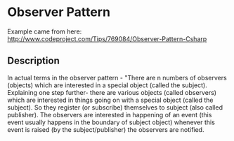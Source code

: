 ﻿# Observer Pattern

Example came from here: http://www.codeproject.com/Tips/769084/Observer-Pattern-Csharp

## Description

 In actual terms in the observer pattern - "There are n numbers of observers (objects) which are interested in a special object (called the subject). 
 Explaining one step further- there are various objects (called observers) which are interested in things going on with a special object (called the subject). 
 So they register (or subscribe) themselves to subject (also called publisher). The observers are interested in happening of an event (this event usually happens in the boundary of subject object) whenever this event is raised (by the subject/publisher) the observers are notified.